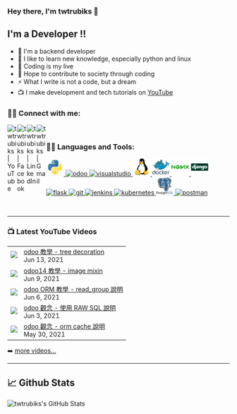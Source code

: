 ### Hey there, I'm twtrubiks 👋

## I'm a Developer !!

- 🔭 I'm a backend developer
- 🌱 I like to learn new knowledge, especially python and linux
- 👯 Coding is my live
- 🥅 Hope to contribute to society through coding
- ⚡  What I write is not a code, but a dream
- 📺 I make development and tech tutorials on [YouTube](https://www.youtube.com/user/blue524326)

### 🙋‍♂️ Connect with me:

[<img align="left" alt="twtrubiks | YouTube" width="22px" src="https://cdn.jsdelivr.net/npm/simple-icons@v3/icons/youtube.svg" />][youtube]
[<img align="left" alt="twtrubiks | Facebook" width="22px" src="https://cdn.jsdelivr.net/npm/simple-icons@v3/icons/facebook.svg" />][facebook]
[<img align="left" alt="twtrubiks | LinkedIn" width="22px" src="https://cdn.jsdelivr.net/npm/simple-icons@v3/icons/linkedin.svg" />][linkedin]
[<img align="left" alt="twtrubiks | Gmail" width="22px" src="https://cdn.jsdelivr.net/npm/simple-icons@v3/icons/gmail.svg" />][gmail]

<br />

### 👨‍💻 Languages and Tools:

<p align="left"> <a href="https://www.python.org" target="_blank"> <img src="https://raw.githubusercontent.com/devicons/devicon/master/icons/python/python-original.svg" alt="python" width="40" height="40"/> <a href="https://www.odoo.com/" target="_blank"> <img src="https://upload.wikimedia.org/wikipedia/commons/thumb/5/50/Odoo_logo.svg/320px-Odoo_logo.svg.png" alt="odoo" width="65" height="40"/> </a> <a href="https://code.visualstudio.com/" target="_blank"> <img src="https://upload.wikimedia.org/wikipedia/commons/thumb/9/9a/Visual_Studio_Code_1.35_icon.svg/240px-Visual_Studio_Code_1.35_icon.svg.png" alt="visualstudio" width="40" height="40"/> </a> <a href="https://www.linux.org/" target="_blank"> <img src="https://raw.githubusercontent.com/devicons/devicon/master/icons/linux/linux-original.svg" alt="linux" width="40" height="40"/> <a href="https://www.docker.com/" target="_blank"> <img src="https://raw.githubusercontent.com/devicons/devicon/master/icons/docker/docker-original-wordmark.svg" alt="docker" width="40" height="40"/> </a> </a> <a href="https://www.nginx.com" target="_blank"> <img src="https://raw.githubusercontent.com/devicons/devicon/master/icons/nginx/nginx-original.svg" alt="nginx" width="40" height="40"/> </a> </a> <a href="https://www.djangoproject.com/" target="_blank"> <img src="https://raw.githubusercontent.com/devicons/devicon/master/icons/django/django-original.svg" alt="django" width="40" height="40"/> </a> <a href="https://flask.palletsprojects.com/" target="_blank"> <img src="https://www.vectorlogo.zone/logos/pocoo_flask/pocoo_flask-icon.svg" alt="flask" width="40" height="40"/> </a> <a href="https://git-scm.com/" target="_blank"> <img src="https://www.vectorlogo.zone/logos/git-scm/git-scm-icon.svg" alt="git" width="40" height="40"/> </a> <a href="https://www.jenkins.io" target="_blank"> <img src="https://www.vectorlogo.zone/logos/jenkins/jenkins-icon.svg" alt="jenkins" width="40" height="40"/> </a> <a href="https://kubernetes.io" target="_blank"> <img src="https://www.vectorlogo.zone/logos/kubernetes/kubernetes-icon.svg" alt="kubernetes" width="40" height="40"/> </a> <a href="https://www.postgresql.org" target="_blank"> <img src="https://raw.githubusercontent.com/devicons/devicon/master/icons/postgresql/postgresql-original-wordmark.svg" alt="postgresql" width="40" height="40"/> </a> <a href="https://postman.com" target="_blank"> <img src="https://www.vectorlogo.zone/logos/getpostman/getpostman-icon.svg" alt="postman" width="40" height="40"/> </a> </p>

<br />

---

### 📺 Latest YouTube Videos

<table>
    <tbody>
<!-- YOUTUBE:START --><tr><td><a href="https://www.youtube.com/watch?v=tJdw6IEb8UQ"><img width="140px" src="https://i.ytimg.com/vi/tJdw6IEb8UQ/mqdefault.jpg"></a></td>
<td><a href="https://www.youtube.com/watch?v=tJdw6IEb8UQ">odoo 教學 - tree decoration</a><br/>Jun 13, 2021</td></tr>
<tr><td><a href="https://www.youtube.com/watch?v=2EJNTLldHOA"><img width="140px" src="https://i.ytimg.com/vi/2EJNTLldHOA/mqdefault.jpg"></a></td>
<td><a href="https://www.youtube.com/watch?v=2EJNTLldHOA">odoo14 教學 - image mixin</a><br/>Jun 9, 2021</td></tr>
<tr><td><a href="https://www.youtube.com/watch?v=ALq6CcADygs"><img width="140px" src="https://i.ytimg.com/vi/ALq6CcADygs/mqdefault.jpg"></a></td>
<td><a href="https://www.youtube.com/watch?v=ALq6CcADygs">odoo ORM 教學 - read_group 說明</a><br/>Jun 6, 2021</td></tr>
<tr><td><a href="https://www.youtube.com/watch?v=hfOLmoIfO9E"><img width="140px" src="https://i.ytimg.com/vi/hfOLmoIfO9E/mqdefault.jpg"></a></td>
<td><a href="https://www.youtube.com/watch?v=hfOLmoIfO9E">odoo 觀念 - 使用 RAW SQL 說明</a><br/>Jun 3, 2021</td></tr>
<tr><td><a href="https://www.youtube.com/watch?v=AXi7c4EQuYE"><img width="140px" src="https://i.ytimg.com/vi/AXi7c4EQuYE/mqdefault.jpg"></a></td>
<td><a href="https://www.youtube.com/watch?v=AXi7c4EQuYE">odoo 觀念 - orm cache 說明</a><br/>May 30, 2021</td></tr>
<!-- YOUTUBE:END -->
    </tbody>
</table>

➡️ [more videos...](https://www.youtube.com/user/blue524326)

---

## 📈 Github Stats

<p align="left">
  <img align="left" alt="twtrubiks's GitHub Stats" src="https://github-readme-stats.vercel.app/api?username=twtrubiks&show_icons=true&hide_border=true" />
</p>

[youtube]: https://www.youtube.com/user/blue524326
[linkedin]: https://www.linkedin.com/in/twtrubiks-a09330145/
[facebook]: https://www.facebook.com/TWTRubiks
[gmail]: mailto:twtrubiks@gmail.com
